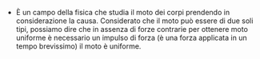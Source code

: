 - È un campo della fisica che studia il moto dei corpi prendendo in considerazione la causa. Considerato che il moto può essere di due soli tipi, possiamo dire che in assenza di forze contrarie per ottenere moto uniforme è necessario un impulso di forza (è una forza applicata in un tempo brevissimo) il moto è uniforme.